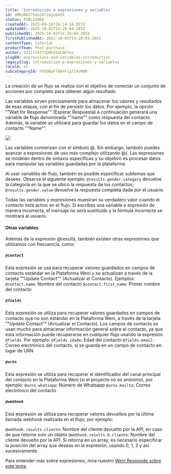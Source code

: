```yaml
---
title: 'Introducción a expresiones y variables'
id: 4MDzN6Z7Sau2Xt1eyyQ4Ik
status: PUBLISHED
createdAt: 2025-09-16T16:14:16.027Z
updatedAt: 2025-10-03T14:20:04.285Z
publishedAt: 2025-10-03T14:20:04.285Z
firstPublishedAt: 2025-10-03T14:20:04.285Z
contentType: tutorial
productTeam: Post-purchase
author: 4JJllZ4I71DHhIOaLOE3nz
slugEN: expressions-and-variables-introduction
legacySlug: introduccion-a-expresiones-y-variables
locale: es
subcategoryId: hXGU8pFfABVFIg724zWBN
---
```


La creación de un flujo se realiza con el objetivo de conectar un conjunto de acciones por completo para obtener algún resultado.

Las variables sirven precisamente para almacenar los valores y resultados de esas etapas, con el fin de persistir los datos. Por ejemplo, la opción ""Wait for Response"" (Esperar Respuesta) a continuación generará una variable de flujo denominada ""name"" como respuesta del contacto. Además, la variable se utilizará para guardar los datos en el campo de contacto ""Name"".

![](https://cdn.statically.io/gh/vtexdocs/help-center-content/refs/heads/main/docs/es/tutorials/weni-by-vtex/flujos/introduccion-a-expresiones-y-variables_1.png)

Las variables comienzan con el símbolo @. Sin embargo, también puedes avanzar a expresiones de uso más complejo utilizando @(. Las expresiones se modelan dentro de sintaxis específicas y su objetivo es procesar datos para manipular las variables guardadas por la plataforma.

Al usar variables de flujo, también es posible especificar subtemas que desees. Observa el siguiente ejemplo:
`@results.gender.category` devuelve la categoría en la que se ubicó la respuesta de los contactos;
`@results.gender.value` devuelve la respuesta completa dada por el usuario.

Todas las variables y expresiones muestran su verdadero valor cuando el contacto está activo en el flujo. Si escribes una variable o expresión de manera incorrecta, el mensaje no será sustituido y la fórmula incorrecta se mostrará al usuario.

#### Otras variables
Además de la expresión @results, también existen otras expresiones que utilizamos con frecuencia, como:

##### `@contact`
Esta expresión se usa para recuperar valores guardados en campos de contacto estándar en la Plataforma Weni y se actualizan a través de la tarjeta ""Update Contact"" (Actualizar el Contacto). Ejemplos:
`@contact.name`: Nombre del contacto
`@contact.first_name`: Primer nombre del contacto

##### `@fields`
Esta expresión se utiliza para recuperar valores guardados en campos de contacto que no son estándar en la Plataforma Weni, a través de la tarjeta ""Update Contact"" (Actualizar el Contacto). Los campos de contacto se usan mucho para almacenar información general sobre el contacto, ya que esta información puede recuperarse en cualquier flujo usando la expresión `@fields`. Por ejemplo:
`@fields.idade`: Edad del contacto
`@fields.email`: Correo electrónico del contacto, si se guarda en un campo de contacto en lugar de URN

##### `@urns`
Esta expresión se utiliza para recuperar el identificador del canal principal del contacto en la Plataforma Weni (si el proyecto no es anónimo), por ejemplo:
`@urns.whatsapp`: Número de Whatsapp
`@urns.mailto`: Correo electrónico del contacto

##### `@webhook`
Esta expresión se utiliza para recuperar valores devueltos por la última llamada webhook realizada en el flujo, por ejemplo:

`@webhook.results.cliente`: Nombre del cliente devuelto por la API, en caso de que retorne solo un objeto
`@webhook.results.0.cliente`: Nombre del cliente devuelto por la API. Si retorna en un array, es necesario especificar la posición del array que deseas en la expresión, usando 0, 1, 2 y así sucesivamente.

Para entender más sobre expresiones, mira nuestro [Weni Responde sobre este tema](https://comunidade.weni.ai/t/expressoes-e-variaveis/248).
